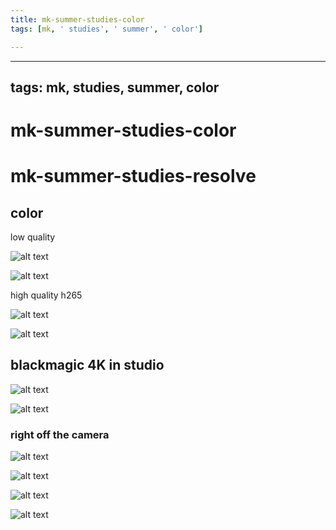 ```yaml
---
title: mk-summer-studies-color
tags: [mk, ' studies', ' summer', ' color']

---
```


---
tags: mk, studies, summer, color
---

# mk-summer-studies-color


# mk-summer-studies-resolve

## color

low quality

![alt text](https://files.slack.com/files-pri/T0HTW3H0V-F03G211P8JK/93-degree-look.jpg?pub_secret=c99f46d14a)

![alt text](https://files.slack.com/files-pri/T0HTW3H0V-F03GDM3RH7X/screen_shot_2022-05-22_at_5.07.25_pm.png?pub_secret=16668d0ea9)

high quality h265

![alt text](https://files.slack.com/files-pri/T0HTW3H0V-F03GGJKKZJ6/default_1.3.1.jpg?pub_secret=470fc2dc0e)

![alt text](https://files.slack.com/files-pri/T0HTW3H0V-F03GDMF99LM/screen_shot_2022-05-22_at_5.20.48_pm.png?pub_secret=636bb72d0f)

## blackmagic 4K in studio

![alt text](https://files.slack.com/files-pri/T0HTW3H0V-F03H9FEKQGG/auto-wb-test.jpg?pub_secret=24db38ec26)

![alt text](https://files.slack.com/files-pri/T0HTW3H0V-F03GH2B1LJH/mk-test-001.jpg?pub_secret=f874b9e901)


### right off the camera

![alt text](https://files.slack.com/files-pri/T0HTW3H0V-F03GHKN08QM/screen_shot_2022-05-23_at_12.09.02_pm.png?pub_secret=e27eba6b7b)

![alt text](https://files.slack.com/files-pri/T0HTW3H0V-F03GZ62GARF/screen_shot_2022-05-23_at_12.09.14_pm.png?pub_secret=025384d921)

![alt text](https://files.slack.com/files-pri/T0HTW3H0V-F03GHKQ0G5B/screen_shot_2022-05-23_at_12.08.34_pm.png?pub_secret=80ad7aabdd)

![alt text](https://files.slack.com/files-pri/T0HTW3H0V-F03GNTSJV0U/screen_shot_2022-05-23_at_12.08.49_pm.png?pub_secret=563dbf45de)
